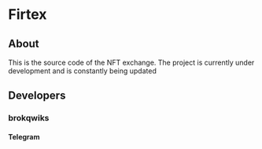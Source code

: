 <h1>Firtex</h1>

<h2>About</h2>
<p>
This is the source code of the NFT exchange. The project is currently under development and is constantly being updated
</p>
<h2>Developers</h2>
<h3>

<h3>
brokqwiks
</h3>
<h4>
Telegram
</h4>
<a>
